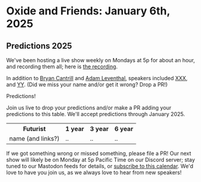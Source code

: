 # Oxide and Friends: January 6th, 2025

## Predictions 2025

We've been hosting a live show weekly on Mondays at 5p for about an hour,
and recording them all; here is
[the recording]().

In addition to
[Bryan Cantrill](https://bsky.app/profile/bcantrill.bsky.social) and
[Adam Leventhal](https://bsky.app/profile/ahl.bsky.social),
speakers included
[XXX](),
and [YY]().
(Did we miss your name and/or get it wrong? Drop a PR!)

Predictions!

Join us live to drop your predictions and/or make a PR adding your predictions to this table. We'll accept predictions through January 2025.

<table>
<tr>
<th>Futurist</th>
<th>1 year</th>
<th>3 year</th>
<th>6 year</th>
</tr>

<tr>
<td>
name (and links?)
</td>
<td>
..
</td>
<td>
..
</td>
<td>
..
</td>
</tr>
</table>

If we got something wrong or missed something, please file a PR!
Our next show will likely be on Monday at 5p Pacific Time on our Discord
server; stay tuned to our Mastodon feeds for details, or [subscribe to this
calendar](https://calendar.google.com/calendar/ical/c_318925f4185aa71c4524d0d6127f31058c9e21f29f017d48a0fca6f564969cd0%40group.calendar.google.com/public/basic.ics).
We'd love to have you join us, as we always love to hear from new speakers!

